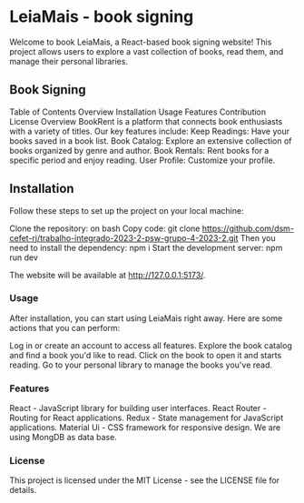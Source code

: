 # LeiaMais - book signing

Welcome to book LeiaMais, a React-based book signing website! This project allows users to explore a vast collection of books, read them, and manage their personal libraries.

## Book Signing

Table of Contents
Overview
Installation
Usage
Features
Contribution
License
Overview
BookRent is a platform that connects book enthusiasts with a variety of titles. Our key features include:
Keep Readings: Have your books saved in a book list.
Book Catalog: Explore an extensive collection of books organized by genre and author.
Book Rentals: Rent books for a specific period and enjoy reading.
User Profile: Customize your profile.

## Installation
Follow these steps to set up the project on your local machine:

Clone the repository:
on bash
Copy code: git clone https://github.com/dsm-cefet-rj/trabalho-integrado-2023-2-psw-grupo-4-2023-2.git
Then you need to install the dependency:
npm i
Start the development server:
npm run dev

The website will be available at http://127.0.0.1:5173/.

### Usage

After installation, you can start using LeiaMais right away. Here are some actions that you can perform:

Log in or create an account to access all features.
Explore the book catalog and find a book you'd like to read.
Click on the book to open it and starts reading.
Go to your personal library to manage the books you've read.

### Features

React - JavaScript library for building user interfaces.
React Router - Routing for React applications.
Redux - State management for JavaScript applications.
Material Ui - CSS framework for responsive design.
We are using MongDB as data base.

### License
This project is licensed under the MIT License - see the LICENSE file for details.

